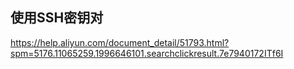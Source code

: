 ## 使用SSH密钥对
https://help.aliyun.com/document_detail/51793.html?spm=5176.11065259.1996646101.searchclickresult.7e7940172ITf6I